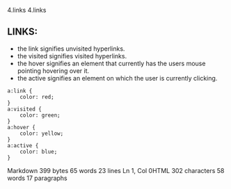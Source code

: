 4.links
4.links

## LINKS:
- the link signifies unvisited hyperlinks.
- the visited signifies visited hyperlinks.
- the hover signifies an element that currently has the users mouse pointing hovering over it.
- the active signifies an element on which the user is currently clicking.
```
a:link {
    color: red;
}
a:visited {
    color: green;
}
a:hover {
    color: yellow;
}
a:active {
    color: blue;
}
```



Markdown 399 bytes 65 words 23 lines Ln 1, Col 0HTML 302 characters 58 words 17 paragraphs
